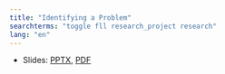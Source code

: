 ```yaml
---
title: "Identifying a Problem"
searchterms: "toggle fll research_project research"
lang: "en"
---
```

 <ul>
 <li class="ng-binding">Slides:
 <a href="translations/en-us/fll/Identify.pptx">PPTX</a>,
 <a href="translations/en-us/fll/Identify.pdf">PDF</a>
 </li>
 </ul>
